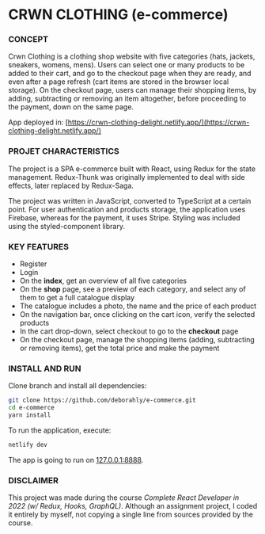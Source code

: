 # CRWN CLOTHING (e-commerce)

### CONCEPT
Crwn Clothing is a clothing shop website with five categories (hats, jackets, sneakers, womens, mens). Users can select one or many products to be added to their cart, and go to the checkout page when they are ready, and even after a page refresh (cart items are stored in the browser local storage). On the checkout page, users can manage their shopping items, by adding, subtracting or removing an item altogether, before proceeding to the payment, down on the same page.

App deployed in: [https://crwn-clothing-delight.netlify.app/](https://crwn-clothing-delight.netlify.app/)

### PROJET CHARACTERISTICS 
The project is a SPA e-commerce built with React, using Redux for the state management. Redux-Thunk was originally implemented to deal with side effects, later replaced by Redux-Saga. 

The project was written in JavaScript, converted to TypeScript at a certain point. For user authentication and products storage, the application uses Firebase, whereas for the payment, it uses Stripe. Styling was included using the styled-component library.  

### KEY FEATURES
- Register
- Login
- On the **index**, get an overview of all five categories
- On the **shop** page, see a preview of each category, and select any of them to get a full catalogue display
- The catalogue includes a photo, the name and the price of each product
- On the navigation bar, once clicking on the cart icon, verify the selected products 
- In the cart drop-down, select checkout to go to the **checkout** page
- On the checkout page, manage the shopping items (adding, subtracting or removing items), get the total price and make the payment

### INSTALL AND RUN
Clone branch and install all dependencies:

```bash
git clone https://github.com/deborahly/e-commerce.git
cd e-commerce
yarn install
```

To run the application, execute:

```bash
netlify dev
```
The app is going to run on [127.0.0.1:8888](http://127.0.0.1:8888/).

### DISCLAIMER
This project was made during the course *Complete React Developer in 2022 (w/ Redux, Hooks, GraphQL)*. Although an assignment project, I coded it entirely by myself, not copying a single line from sources provided by the course.
